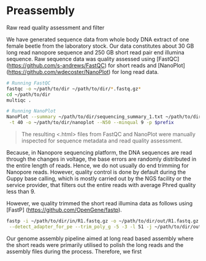 # Preassembly
Raw read quality assessment and filter

We have generated sequence data from whole body DNA extract of one female beetle from the laboratory stock. Our data constitutes about 30 GB long read nanopore sequence and 250 GB short read pair end illumina sequence. Raw sequence data was quality assessed using [FastQC] (https://github.com/s-andrews/FastQC) for short reads and [NanoPlot] (https://github.com/wdecoster/NanoPlot) for long read data.

```bash
# Running FastQC
fastqc -o ~/path/to/dir ~/path/to/dir/*.fastq.gz*
cd ~/path/to/dir
multiqc .
```
```bash
# Running NanoPlot
NanoPlot --summary ~/path/to/dir/sequencing_summary_1.txt ~/path/to/dir/sequencing_summary_2.txt \
 -t 40 -o ~/path/to/dir/nanoplot --N50 --minqual 9 -p $prefix
```
> The resulting <.html> files from FastQC and NanoPlot were manually inspected for sequence metadata and read quality assessment.

Because, in Nanopore sequencing platform, the DNA sequences are read through the changes in voltage, the base errors are randomly distributed in the entire length of reads. Hence, we do not usually do end trimming for Nanopore reads. However, quality control is done by default during the Guppy base calling, which is mostly carried out by the NGS facility or the service provider, that filters out the entire reads with average Phred quality less than 9.

However, we quality trimmed the short read illumina data as follows using [FastP] (https://github.com/OpenGene/fastp).
```bash
fastp -i ~/path/to/dir/in/R1.fastq.gz -o ~/path/to/dir/out/R1.fastq.gz -I ~/path/to/dir/in/R2.fastq.gz -O ~/path/to/dir/out/R2.fastq.gz \
 --detect_adapter_for_pe --trim_poly_g -5 -3 -l 51 -j ~/path/to/dir/out/$prefix.json -h ~/path/to/dir/out/$prefix.html -w 40
```

Our genome assembly pipeline aimed at long read based assembly where the short reads were primarily utilised to polish the long reads and the assembly files during the process. Therefore, we first
